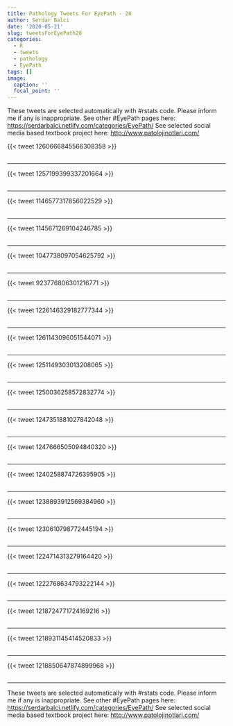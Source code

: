 ```yaml
---
title: Pathology Tweets For EyePath - 28
author: Serdar Balci
date: '2020-05-21'
slug: tweetsForEyePath28
categories:
  - R
  - tweets
  - pathology
  - EyePath
tags: []
image:
  caption: ''
  focal_point: ''
---
```



These tweets are selected automatically with #rstats code. Please inform me if any is inappropriate.
See other #EyePath pages here: https://serdarbalci.netlify.com/categories/EyePath/ 
See selected social media based textbook project here: http://www.patolojinotlari.com/

{{< tweet 1260666845566308358 >}}
<br>
<br>
<hr>
{{< tweet 1257199399337201664 >}}
<br>
<br>
<hr>
{{< tweet 1146577317856022529 >}}
<br>
<br>
<hr>
{{< tweet 1145671269104246785 >}}
<br>
<br>
<hr>
{{< tweet 1047738097054625792 >}}
<br>
<br>
<hr>
{{< tweet 923776806301216771 >}}
<br>
<br>
<hr>
{{< tweet 1226146329182777344 >}}
<br>
<br>
<hr>
{{< tweet 1261143096051544071 >}}
<br>
<br>
<hr>
{{< tweet 1251149303013208065 >}}
<br>
<br>
<hr>
{{< tweet 1250036258572832774 >}}
<br>
<br>
<hr>
{{< tweet 1247351881027842048 >}}
<br>
<br>
<hr>
{{< tweet 1247666505094840320 >}}
<br>
<br>
<hr>
{{< tweet 1240258874726395905 >}}
<br>
<br>
<hr>
{{< tweet 1238893912569384960 >}}
<br>
<br>
<hr>
{{< tweet 1230610798772445194 >}}
<br>
<br>
<hr>
{{< tweet 1224714313279164420 >}}
<br>
<br>
<hr>
{{< tweet 1222768634793222144 >}}
<br>
<br>
<hr>
{{< tweet 1218724771724169216 >}}
<br>
<br>
<hr>
{{< tweet 1218931145414520833 >}}
<br>
<br>
<hr>
{{< tweet 1218850647874899968 >}}
<br>
<br>
<hr>


These tweets are selected automatically with #rstats code. Please inform me if any is inappropriate.
See other #EyePath pages here: https://serdarbalci.netlify.com/categories/EyePath/ 
See selected social media based textbook project here: http://www.patolojinotlari.com/
